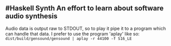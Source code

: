 #Haskell Synth
An effort to learn about software audio synthesis
---
Audio data is output raw to STDOUT, so to play it pipe it to a program which can
handle that data. I prefer to use the program 'aplay' like so:
`dist/build/gensound/gensound | aplay -r 44100 -f S16_LE`

